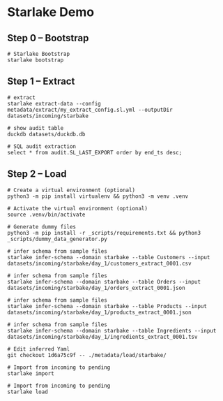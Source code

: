 # Starlake Demo 


##  Step 0 – Bootstrap

```shell 
# Starlake Bootstrap 
starlake bootstrap

```

## Step 1 – Extract

```shell 
# extract
starlake extract-data --config metadata/extract/my_extract_config.sl.yml --outputDir datasets/incoming/starbake     
```

```shell 
# show audit table 
duckdb datasets/duckdb.db 
 ```

```shell 
# SQL audit extraction
select * from audit.SL_LAST_EXPORT order by end_ts desc;
```

## Step 2 – Load

```shell 
# Create a virtual environment (optional) 
python3 -m pip install virtualenv && python3 -m venv .venv
```

```shell 
# Activate the virtual environment (optional) 
source .venv/bin/activate
```

```shell 
# Generate dummy files 
python3 -m pip install -r _scripts/requirements.txt && python3 _scripts/dummy_data_generator.py
```

```shell 
# infer schema from sample files 
starlake infer-schema --domain starbake --table Customers --input datasets/incoming/starbake/day_1/customers_extract_0001.csv
```

```shell 
# infer schema from sample files 
starlake infer-schema --domain starbake --table Orders --input datasets/incoming/starbake/day_1/orders_extract_0001.json
```

```shell 
# infer schema from sample files 
starlake infer-schema --domain starbake --table Products --input datasets/incoming/starbake/day_1/products_extract_0001.json
```

```shell 
# infer schema from sample files 
starlake infer-schema --domain starbake --table Ingredients --input datasets/incoming/starbake/day_1/ingredients_extract_0001.tsv 
```

```shell 
# Edit inferred Yaml
git checkout 1d6a75c9f -- ./metadata/load/starbake/
```

```shell 
# Import from incoming to pending 
starlake import
```

```shell 
# Import from incoming to pending 
starlake load
```

